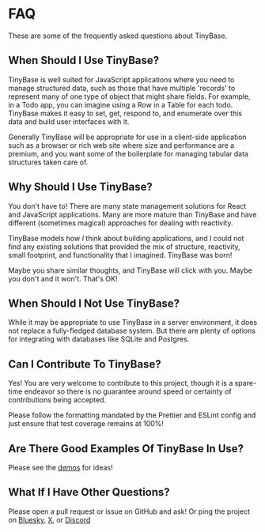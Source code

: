 # FAQ

These are some of the frequently asked questions about TinyBase.

## When Should I Use TinyBase?

TinyBase is well suited for JavaScript applications where you need to manage
structured data, such as those that have multiple 'records' to represent many of
one type of object that might share fields. For example, in a Todo app, you can
imagine using a Row in a Table for each todo. TinyBase makes it easy to set,
get, respond to, and enumerate over this data and build user interfaces with it.

Generally TinyBase will be appropriate for use in a client-side application such
as a browser or rich web site where size and performance are a premium, and you
want some of the boilerplate for managing tabular data structures taken care of.

## Why Should I Use TinyBase?

You don't have to! There are many state management solutions for React and
JavaScript applications. Many are more mature than TinyBase and have different
(sometimes magical) approaches for dealing with reactivity.

TinyBase models how _I_ think about building applications, and I could not find
any existing solutions that provided the mix of structure, reactivity, small
footprint, and functionality that I imagined. TinyBase was born!

Maybe you share similar thoughts, and TinyBase will click with you. Maybe you
don't and it won't. That's OK!

## When Should I Not Use TinyBase?

While it may be appropriate to use TinyBase in a server environment, it does not
replace a fully-fledged database system. But there are plenty of options for
integrating with databases like SQLite and Postgres.

## Can I Contribute To TinyBase?

Yes! You are very welcome to contribute to this project, though it is a
spare-time endeavor so there is no guarantee around speed or certainty of
contributions being accepted.

Please follow the formatting mandated by the Prettier and ESLint config and just
ensure that test coverage remains at 100%!

## Are There Good Examples Of TinyBase In Use?

Please see the [demos](/demos/) for ideas!

## What If I Have Other Questions?

Please open a pull request or issue on GitHub and ask! Or ping the project on
[Bluesky](https://bsky.app/profile/tinybase.bsky.social),
[X](https://x.com/tinybasejs), or
[Discord](https://discord.com/invite/mGz3mevwP8)
